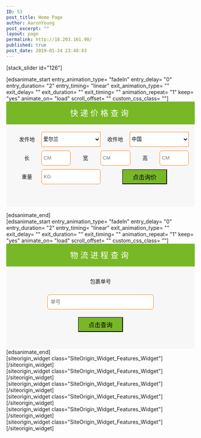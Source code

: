 ```yaml
---
ID: 53
post_title: Home Page
author: AaronYoung
post_excerpt: ""
layout: page
permalink: http://18.203.161.90/
published: true
post_date: 2019-01-24 23:48:43
---
```

<div id="pl-53"  class="panel-layout" ><div id="pg-53-0"  class="panel-grid panel-no-style" ><div id="pgc-53-0-0"  class="panel-grid-cell"  data-weight="1" ><div id="panel-53-0-0-0" class="so-panel widget widget_sow-editor panel-first-child panel-last-child" data-index="0" data-style="{&quot;background_image_attachment&quot;:&quot;447&quot;,&quot;background_image_attachment_fallback&quot;:false,&quot;background_display&quot;:&quot;cover&quot;,&quot;animation_once&quot;:&quot;&quot;}" ><div class="panel-widget-style panel-widget-style-for-53-0-0-0" ><div class="so-widget-sow-editor so-widget-sow-editor-base">
<div class="siteorigin-widget-tinymce textwidget">
	<p>[stack_slider id="126"]</p>
</div>
</div></div></div></div></div><div id="pg-53-1"  class="panel-grid panel-has-style"  data-style="{&quot;padding&quot;:&quot;0% 10% 0% 10%&quot;,&quot;mobile_padding&quot;:&quot;0px 10px 0px 10px&quot;,&quot;background_image_attachment&quot;:false,&quot;background_display&quot;:&quot;tile&quot;,&quot;cell_alignment&quot;:&quot;flex-start&quot;}" ><div class="panel-row-style panel-row-style-for-53-1" ><div id="pgc-53-1-0"  class="panel-grid-cell"  data-weight="0.5" ><div id="panel-53-1-0-0" class="so-panel widget widget_sow-editor panel-first-child panel-last-child" data-index="1" data-style="{&quot;background_image_attachment&quot;:false,&quot;background_display&quot;:&quot;tile&quot;,&quot;animation_once&quot;:&quot;&quot;}" ><div class="so-widget-sow-editor so-widget-sow-editor-base">
<div class="siteorigin-widget-tinymce textwidget">
	[edsanimate_start entry_animation_type= "fadeIn" entry_delay= "0" entry_duration= "2" entry_timing= "linear" exit_animation_type= "" exit_delay= "" exit_duration= "" exit_timing= "" animation_repeat= "1" keep= "yes" animate_on= "load" scroll_offset= "" custom_css_class= ""]

<form method="get" action="/price" class="form-group">
<div class="" style="background-color: #78b827; text-align: center;"><span style="font-size: 1.5em; margin: 0; color: #ffffff; line-height: 61px; letter-spacing: 6px;">快递价格查询</span></div>
<div style="padding: 20px 16px 0px 16px; background-color: #f8f7f7; min-height: 200px;">
<div style="float: left; width: 50%; display: flex; justify-content: space-between; margin: 0px 0px 10px 0px;"><label style="width: 33.2%; height: 40px; line-height: 40px; text-align: center;">发件地</label>
<select name="send-address" style="width: 66.8%; background-color: #ffffff; outline: none; height: 40px; border: #f6821e 1px solid;">
<option>爱尔兰</option>
</select></div>
<div style="float: left; width: 50%; display: flex; justify-content: space-between; margin: 0px 0px 10px 0px;"><label style="width: 33.2%; height: 40px; line-height: 40px; text-align: center;">收件地</label>
<select name="receive-address" style="width: 66.8%; background-color: #ffffff; outline: none; height: 40px; border: #f6821e 1px solid;">
<option>中国</option>
</select></div>
<div style="clear: both;"></div>
<div style="width: 33%; float: left; display: flex; justify-content: space-between; padding: 0; margin: 0px 0px 10px 0px;" class="form-group is-empty"><label style="width: 50%; height: 40px; line-height: 40px; text-align: center;">长 </label>
<input autocomplete="off" type="text" pattern="[\d.]*" title="请输入数字" name="length" style="width: 50%; border: #f6821e 1px solid; border-radius: 6px; height: 40px; padding: 5px;" class="text-right form-control" placeholder="CM" /></div>
<div style="width: 34%; float: left; display: flex; justify-content: space-between; padding: 0; margin: 0px 0px 10px 0px;" class="form-group is-empty"><label style="width: 50%; height: 40px; line-height: 40px; text-align: center;">宽 </label>
<input autocomplete="off" type="text" pattern="[\d.]*" title="请输入数字" name="width" style="width: 50%; border: #f6821e 1px solid; border-radius: 6px; height: 40px; padding: 5px;" class="text-right form-control" placeholder="CM" /></div>
<div style="width: 33%; float: left; display: flex; justify-content: space-between; padding: 0; margin: 0px 0px 10px 0px;" class="form-group is-empty"><label style="width: 50%; height: 40px; line-height: 40px; text-align: center;">高 </label>
<input autocomplete="off" type="text" pattern="[\d.]*" title="请输入数字" name="height" style="width: 50%; border: #f6821e 1px solid; border-radius: 6px; height: 40px; padding: 5px;" class="text-right form-control" placeholder="CM" /></div>
<div style="clear: both;"></div>
<div style="float: left; width: 50%; display: flex; justify-content: space-between;" class="form-group is-empty"><label style="width: 33.2%; height: 40px; line-height: 40px; text-align: center;">重量</label>
<input pattern="[\d.]*" title="请输入数字" type="text" autocomplete="off" name="weight" style="width: 66.8%; border: #f6821e 1px solid; border-radius: 6px; height: 40px; padding: 5px;" class="text-right form-control" placeholder="KG" /></div>
<div style="float: left; width: 50%; display: flex; justify-content: space-between;"><button type="submit" class="btn-hover" style="background-color: #78b827; margin: 0 auto; height: 40px; outline: none; font-size: 16px; width: 120px; line-height: 40px; padding: 0 0 0 0;">点击询价</button></div>
</div>
</form>[edsanimate_end]</div>
</div></div></div><div id="pgc-53-1-1"  class="panel-grid-cell"  data-weight="0.5" ><div id="panel-53-1-1-0" class="so-panel widget widget_sow-editor panel-first-child panel-last-child" data-index="2" data-style="{&quot;background_image_attachment&quot;:false,&quot;background_display&quot;:&quot;tile&quot;,&quot;animation_once&quot;:&quot;&quot;}" ><div class="so-widget-sow-editor so-widget-sow-editor-base">
<div class="siteorigin-widget-tinymce textwidget">
	[edsanimate_start entry_animation_type= "fadeIn" entry_delay= "0" entry_duration= "2" entry_timing= "linear" exit_animation_type= "" exit_delay= "" exit_duration= "" exit_timing= "" animation_repeat= "1" keep= "yes" animate_on= "load" scroll_offset= "" custom_css_class= ""]


<div class="" style="background-color: #78b827; text-align: center;"><span style="font-size: 1.5em; margin: 0; color: #ffffff; line-height: 61px; letter-spacing: 6px;">物流进程查询</span></div>
<div style="padding: 20px 16px 0px 16px; background-color: #f8f7f7; min-height: 200px;">
<div style="float: left; width: 100%; display: flex; justify-content: space-between; margin: 0px 0px 15px 0px;"><label style="width: 33.2%; height: 40px; line-height: 40px; text-align: center; margin: 0 auto;">包裹单号</label></div>
<div style="clear: both;"></div>
<div style="width: 100%; float: left; display: flex; justify-content: space-between; padding: 0; margin: 0px 0px 20px 0px;" class="form-group is-empty"><input autocomplete="off" type="text" name="length" style="width: 60%; margin: 0 auto; border: #f6821e 1px solid; border-radius: 6px; height: 40px; padding: 7px;" class="text-right form-control" placeholder="单号" /></div>
<div style="clear: both;"></div>
<div style="float: left; width: 100%; display: flex; justify-content: space-between;"><button type="" class="btn-hover" style="background-color: #78b827; margin: 0 auto; height: 40px; outline: none; font-size: 16px; width: 120px; line-height: 40px; padding: 0 0 0 0;">点击查询</button></div>
</div>
[edsanimate_end]</div>
</div></div></div></div></div><div id="pg-53-2"  class="panel-grid panel-has-style"  data-style="{&quot;padding&quot;:&quot;0% 20% 0% 20%&quot;,&quot;mobile_padding&quot;:&quot;0px 10px 0px 10px&quot;,&quot;background&quot;:&quot;#f8f7f7&quot;,&quot;background_image_attachment&quot;:false,&quot;background_display&quot;:&quot;tile&quot;,&quot;cell_alignment&quot;:&quot;flex-start&quot;}" ><div class="panel-row-style panel-row-style-for-53-2" ><div id="pgc-53-2-0"  class="panel-grid-cell"  data-weight="0.5" ><div id="panel-53-2-0-0" class="so-panel widget widget_sow-features panel-first-child" data-index="3" data-style="{&quot;padding&quot;:&quot;20px 0px 0px 0px&quot;,&quot;mobile_padding&quot;:&quot;10px 10px 10px 10px&quot;,&quot;background_image_attachment&quot;:false,&quot;background_display&quot;:&quot;tile&quot;,&quot;animation_type&quot;:&quot;fade-left&quot;,&quot;animation_once&quot;:&quot;&quot;}" ><div data-aos="fade-left" class="panel-widget-style panel-widget-style-for-53-2-0-0" >[siteorigin_widget class="SiteOrigin_Widget_Features_Widget"]<input type="hidden" value="{&quot;instance&quot;:{&quot;features&quot;:[{&quot;container_color&quot;:&quot;#ffffff&quot;,&quot;container_position&quot;:&quot;right&quot;,&quot;icon&quot;:&quot;icomoon-rocket&quot;,&quot;icon_title&quot;:&quot;&quot;,&quot;icon_color&quot;:&quot;#81d742&quot;,&quot;icon_image&quot;:0,&quot;icon_image_size&quot;:&quot;thumbnail&quot;,&quot;title&quot;:&quot;&quot;,&quot;text&quot;:&quot;&lt;a href=\&quot;http:\/\/18.203.161.90\/irish-post\/\&quot; style=\&quot;font-size: 1.5em;\&quot;&gt;anpost\u7231\u5c14\u5170\u90ae\u653f&lt;\/a&gt;\n&quot;,&quot;text_selected_editor&quot;:&quot;html&quot;,&quot;more_text&quot;:&quot;&quot;,&quot;more_url&quot;:&quot;&quot;}],&quot;fonts&quot;:{&quot;title_options&quot;:{&quot;font&quot;:&quot;default&quot;,&quot;size&quot;:false,&quot;size_unit&quot;:&quot;px&quot;,&quot;color&quot;:false,&quot;so_field_container_state&quot;:&quot;closed&quot;},&quot;text_options&quot;:{&quot;font&quot;:&quot;default&quot;,&quot;size&quot;:false,&quot;size_unit&quot;:&quot;px&quot;,&quot;color&quot;:false,&quot;so_field_container_state&quot;:&quot;closed&quot;},&quot;more_text_options&quot;:{&quot;font&quot;:&quot;default&quot;,&quot;size&quot;:false,&quot;size_unit&quot;:&quot;px&quot;,&quot;color&quot;:false,&quot;so_field_container_state&quot;:&quot;closed&quot;},&quot;so_field_container_state&quot;:&quot;closed&quot;},&quot;container_shape&quot;:&quot;round&quot;,&quot;container_size&quot;:&quot;80px&quot;,&quot;container_size_unit&quot;:&quot;px&quot;,&quot;icon_size&quot;:&quot;60px&quot;,&quot;icon_size_unit&quot;:&quot;px&quot;,&quot;per_row&quot;:1,&quot;responsive&quot;:true,&quot;_sow_form_id&quot;:&quot;3195611555c4dd3f411841782160283&quot;,&quot;_sow_form_timestamp&quot;:&quot;1548605629368&quot;,&quot;eds_animation_class&quot;:&quot;&quot;,&quot;animation&quot;:&quot;&quot;,&quot;anchor&quot;:&quot;&quot;,&quot;anchor-placement&quot;:&quot;&quot;,&quot;easing&quot;:&quot;&quot;,&quot;offset&quot;:&quot;&quot;,&quot;duration&quot;:&quot;&quot;,&quot;delay&quot;:&quot;&quot;,&quot;icon_size_custom&quot;:false,&quot;title_link&quot;:false,&quot;icon_link&quot;:false,&quot;new_window&quot;:false,&quot;once&quot;:0,&quot;so_sidebar_emulator_id&quot;:&quot;sow-features-5310003&quot;,&quot;option_name&quot;:&quot;widget_sow-features&quot;},&quot;args&quot;:{&quot;before_widget&quot;:&quot;&lt;div id=\&quot;panel-53-2-0-0\&quot; class=\&quot;so-panel widget widget_sow-features panel-first-child\&quot; data-index=\&quot;3\&quot; data-style=\&quot;{&amp;quot;padding&amp;quot;:&amp;quot;20px 0px 0px 0px&amp;quot;,&amp;quot;mobile_padding&amp;quot;:&amp;quot;10px 10px 10px 10px&amp;quot;,&amp;quot;background_image_attachment&amp;quot;:false,&amp;quot;background_display&amp;quot;:&amp;quot;tile&amp;quot;,&amp;quot;animation_type&amp;quot;:&amp;quot;fade-left&amp;quot;,&amp;quot;animation_once&amp;quot;:&amp;quot;&amp;quot;}\&quot; &gt;&lt;div data-aos=\&quot;fade-left\&quot; class=\&quot;panel-widget-style panel-widget-style-for-53-2-0-0\&quot; &gt;&quot;,&quot;after_widget&quot;:&quot;&lt;\/div&gt;&lt;\/div&gt;&quot;,&quot;before_title&quot;:&quot;&lt;h3 class=\&quot;widget-title\&quot;&gt;&quot;,&quot;after_title&quot;:&quot;&lt;\/h3&gt;&quot;,&quot;widget_id&quot;:&quot;widget-2-0-0&quot;}}" />[/siteorigin_widget]</div></div><div id="panel-53-2-0-1" class="so-panel widget widget_sow-features" data-index="4" data-style="{&quot;background_image_attachment&quot;:false,&quot;background_display&quot;:&quot;tile&quot;,&quot;animation_type&quot;:&quot;fade-left&quot;,&quot;animation_once&quot;:&quot;&quot;}" ><div data-aos="fade-left" class="panel-widget-style panel-widget-style-for-53-2-0-1" >[siteorigin_widget class="SiteOrigin_Widget_Features_Widget"]<input type="hidden" value="{&quot;instance&quot;:{&quot;features&quot;:[{&quot;container_color&quot;:&quot;#ffffff&quot;,&quot;container_position&quot;:&quot;right&quot;,&quot;icon&quot;:&quot;fontawesome-sow-fas-baby&quot;,&quot;icon_title&quot;:&quot;&quot;,&quot;icon_color&quot;:&quot;#81d742&quot;,&quot;icon_image&quot;:0,&quot;icon_image_size&quot;:&quot;thumbnail&quot;,&quot;title&quot;:&quot;&quot;,&quot;text&quot;:&quot;&lt;a href=\&quot;http:\/\/18.203.161.90\/4-tin-line-1\/\&quot; style=\&quot;font-size: 1.5em;\&quot;&gt;4\/6\u704c\u5976\u7c89\u5305\u7a0e&lt;\/a&gt;\n&quot;,&quot;text_selected_editor&quot;:&quot;html&quot;,&quot;more_text&quot;:&quot;&quot;,&quot;more_url&quot;:&quot;&quot;}],&quot;fonts&quot;:{&quot;title_options&quot;:{&quot;font&quot;:&quot;default&quot;,&quot;size&quot;:false,&quot;size_unit&quot;:&quot;px&quot;,&quot;color&quot;:false,&quot;so_field_container_state&quot;:&quot;closed&quot;},&quot;text_options&quot;:{&quot;font&quot;:&quot;default&quot;,&quot;size&quot;:false,&quot;size_unit&quot;:&quot;px&quot;,&quot;color&quot;:false,&quot;so_field_container_state&quot;:&quot;closed&quot;},&quot;more_text_options&quot;:{&quot;font&quot;:&quot;default&quot;,&quot;size&quot;:false,&quot;size_unit&quot;:&quot;px&quot;,&quot;color&quot;:false,&quot;so_field_container_state&quot;:&quot;closed&quot;},&quot;so_field_container_state&quot;:&quot;closed&quot;},&quot;container_shape&quot;:&quot;round&quot;,&quot;container_size&quot;:&quot;80px&quot;,&quot;container_size_unit&quot;:&quot;px&quot;,&quot;icon_size&quot;:&quot;60px&quot;,&quot;icon_size_unit&quot;:&quot;px&quot;,&quot;per_row&quot;:1,&quot;responsive&quot;:true,&quot;_sow_form_id&quot;:&quot;17941242515c4dd93d7060b569947468&quot;,&quot;_sow_form_timestamp&quot;:&quot;1548606358034&quot;,&quot;eds_animation_class&quot;:&quot;&quot;,&quot;animation&quot;:&quot;&quot;,&quot;anchor&quot;:&quot;&quot;,&quot;anchor-placement&quot;:&quot;&quot;,&quot;easing&quot;:&quot;&quot;,&quot;offset&quot;:&quot;&quot;,&quot;duration&quot;:&quot;&quot;,&quot;delay&quot;:&quot;&quot;,&quot;icon_size_custom&quot;:false,&quot;title_link&quot;:false,&quot;icon_link&quot;:false,&quot;new_window&quot;:false,&quot;once&quot;:0,&quot;so_sidebar_emulator_id&quot;:&quot;sow-features-5310004&quot;,&quot;option_name&quot;:&quot;widget_sow-features&quot;},&quot;args&quot;:{&quot;before_widget&quot;:&quot;&lt;div id=\&quot;panel-53-2-0-1\&quot; class=\&quot;so-panel widget widget_sow-features\&quot; data-index=\&quot;4\&quot; data-style=\&quot;{&amp;quot;background_image_attachment&amp;quot;:false,&amp;quot;background_display&amp;quot;:&amp;quot;tile&amp;quot;,&amp;quot;animation_type&amp;quot;:&amp;quot;fade-left&amp;quot;,&amp;quot;animation_once&amp;quot;:&amp;quot;&amp;quot;}\&quot; &gt;&lt;div data-aos=\&quot;fade-left\&quot; class=\&quot;panel-widget-style panel-widget-style-for-53-2-0-1\&quot; &gt;&quot;,&quot;after_widget&quot;:&quot;&lt;\/div&gt;&lt;\/div&gt;&quot;,&quot;before_title&quot;:&quot;&lt;h3 class=\&quot;widget-title\&quot;&gt;&quot;,&quot;after_title&quot;:&quot;&lt;\/h3&gt;&quot;,&quot;widget_id&quot;:&quot;widget-2-0-1&quot;}}" />[/siteorigin_widget]</div></div><div id="panel-53-2-0-2" class="so-panel widget widget_sow-features panel-last-child" data-index="5" data-style="{&quot;padding&quot;:&quot;0px 0px 10px 0px&quot;,&quot;background_image_attachment&quot;:false,&quot;background_display&quot;:&quot;tile&quot;,&quot;animation_type&quot;:&quot;fade-left&quot;,&quot;animation_once&quot;:&quot;&quot;,&quot;margin&quot;:&quot;0px 0px 20px 0px&quot;}" ><div data-aos="fade-left" class="panel-widget-style panel-widget-style-for-53-2-0-2" >[siteorigin_widget class="SiteOrigin_Widget_Features_Widget"]<input type="hidden" value="{&quot;instance&quot;:{&quot;features&quot;:[{&quot;container_color&quot;:&quot;#ffffff&quot;,&quot;container_position&quot;:&quot;right&quot;,&quot;icon&quot;:&quot;fontawesome-sow-fas-gifts&quot;,&quot;icon_title&quot;:&quot;&quot;,&quot;icon_color&quot;:&quot;#81d742&quot;,&quot;icon_image&quot;:0,&quot;icon_image_size&quot;:&quot;thumbnail&quot;,&quot;title&quot;:&quot;&quot;,&quot;text&quot;:&quot;&lt;a href=\&quot;http:\/\/18.203.161.90\/luxury-with-tax\/\&quot; style=\&quot;font-size: 1.5em;\&quot;&gt;\u5962\u4f88\u54c1\u5305\u7a0e&lt;\/a&gt;\n&quot;,&quot;text_selected_editor&quot;:&quot;html&quot;,&quot;more_text&quot;:&quot;&quot;,&quot;more_url&quot;:&quot;&quot;}],&quot;fonts&quot;:{&quot;title_options&quot;:{&quot;font&quot;:&quot;default&quot;,&quot;size&quot;:false,&quot;size_unit&quot;:&quot;px&quot;,&quot;color&quot;:false,&quot;so_field_container_state&quot;:&quot;closed&quot;},&quot;text_options&quot;:{&quot;font&quot;:&quot;default&quot;,&quot;size&quot;:false,&quot;size_unit&quot;:&quot;px&quot;,&quot;color&quot;:false,&quot;so_field_container_state&quot;:&quot;closed&quot;},&quot;more_text_options&quot;:{&quot;font&quot;:&quot;default&quot;,&quot;size&quot;:false,&quot;size_unit&quot;:&quot;px&quot;,&quot;color&quot;:false,&quot;so_field_container_state&quot;:&quot;closed&quot;},&quot;so_field_container_state&quot;:&quot;closed&quot;},&quot;container_shape&quot;:&quot;round&quot;,&quot;container_size&quot;:&quot;80px&quot;,&quot;container_size_unit&quot;:&quot;px&quot;,&quot;icon_size&quot;:&quot;60px&quot;,&quot;icon_size_unit&quot;:&quot;px&quot;,&quot;per_row&quot;:1,&quot;responsive&quot;:true,&quot;_sow_form_id&quot;:&quot;11792606135c4ddc0f3f8a9333493733&quot;,&quot;_sow_form_timestamp&quot;:&quot;1548606541727&quot;,&quot;eds_animation_class&quot;:&quot;&quot;,&quot;animation&quot;:&quot;&quot;,&quot;anchor&quot;:&quot;&quot;,&quot;anchor-placement&quot;:&quot;&quot;,&quot;easing&quot;:&quot;&quot;,&quot;offset&quot;:&quot;&quot;,&quot;duration&quot;:&quot;&quot;,&quot;delay&quot;:&quot;&quot;,&quot;icon_size_custom&quot;:false,&quot;title_link&quot;:false,&quot;icon_link&quot;:false,&quot;new_window&quot;:false,&quot;once&quot;:0,&quot;so_sidebar_emulator_id&quot;:&quot;sow-features-5310005&quot;,&quot;option_name&quot;:&quot;widget_sow-features&quot;},&quot;args&quot;:{&quot;before_widget&quot;:&quot;&lt;div id=\&quot;panel-53-2-0-2\&quot; class=\&quot;so-panel widget widget_sow-features panel-last-child\&quot; data-index=\&quot;5\&quot; data-style=\&quot;{&amp;quot;padding&amp;quot;:&amp;quot;0px 0px 10px 0px&amp;quot;,&amp;quot;background_image_attachment&amp;quot;:false,&amp;quot;background_display&amp;quot;:&amp;quot;tile&amp;quot;,&amp;quot;animation_type&amp;quot;:&amp;quot;fade-left&amp;quot;,&amp;quot;animation_once&amp;quot;:&amp;quot;&amp;quot;,&amp;quot;margin&amp;quot;:&amp;quot;0px 0px 20px 0px&amp;quot;}\&quot; &gt;&lt;div data-aos=\&quot;fade-left\&quot; class=\&quot;panel-widget-style panel-widget-style-for-53-2-0-2\&quot; &gt;&quot;,&quot;after_widget&quot;:&quot;&lt;\/div&gt;&lt;\/div&gt;&quot;,&quot;before_title&quot;:&quot;&lt;h3 class=\&quot;widget-title\&quot;&gt;&quot;,&quot;after_title&quot;:&quot;&lt;\/h3&gt;&quot;,&quot;widget_id&quot;:&quot;widget-2-0-2&quot;}}" />[/siteorigin_widget]</div></div></div><div id="pgc-53-2-1"  class="panel-grid-cell"  data-weight="0.5" ><div id="panel-53-2-1-0" class="so-panel widget widget_sow-features panel-first-child" data-index="6" data-style="{&quot;padding&quot;:&quot;20px 0px 0px 0px&quot;,&quot;mobile_padding&quot;:&quot;10px 0px 0px 0px&quot;,&quot;background_image_attachment&quot;:false,&quot;background_display&quot;:&quot;tile&quot;,&quot;animation_type&quot;:&quot;fade-right&quot;,&quot;animation_once&quot;:&quot;&quot;}" ><div data-aos="fade-right" class="panel-widget-style panel-widget-style-for-53-2-1-0" >[siteorigin_widget class="SiteOrigin_Widget_Features_Widget"]<input type="hidden" value="{&quot;instance&quot;:{&quot;features&quot;:[{&quot;container_color&quot;:&quot;#ffffff&quot;,&quot;container_position&quot;:&quot;right&quot;,&quot;icon&quot;:&quot;icomoon-airplane&quot;,&quot;icon_title&quot;:&quot;&quot;,&quot;icon_color&quot;:&quot;#81d742&quot;,&quot;icon_image&quot;:0,&quot;icon_image_size&quot;:&quot;thumbnail&quot;,&quot;title&quot;:&quot;&quot;,&quot;text&quot;:&quot;&lt;a href=\&quot;http:\/\/18.203.161.90\/uk-post\/\&quot; style=\&quot;font-size: 1.5em;\&quot;&gt;\u82f1\u56fd\u7687\u5bb6\u90ae\u653f&lt;\/a&gt;\n&quot;,&quot;text_selected_editor&quot;:&quot;html&quot;,&quot;more_text&quot;:&quot;&quot;,&quot;more_url&quot;:&quot;&quot;}],&quot;fonts&quot;:{&quot;title_options&quot;:{&quot;font&quot;:&quot;default&quot;,&quot;size&quot;:false,&quot;size_unit&quot;:&quot;px&quot;,&quot;color&quot;:false,&quot;so_field_container_state&quot;:&quot;closed&quot;},&quot;text_options&quot;:{&quot;font&quot;:&quot;default&quot;,&quot;size&quot;:false,&quot;size_unit&quot;:&quot;px&quot;,&quot;color&quot;:false,&quot;so_field_container_state&quot;:&quot;closed&quot;},&quot;more_text_options&quot;:{&quot;font&quot;:&quot;default&quot;,&quot;size&quot;:false,&quot;size_unit&quot;:&quot;px&quot;,&quot;color&quot;:false,&quot;so_field_container_state&quot;:&quot;closed&quot;},&quot;so_field_container_state&quot;:&quot;closed&quot;},&quot;container_shape&quot;:&quot;round&quot;,&quot;container_size&quot;:&quot;80px&quot;,&quot;container_size_unit&quot;:&quot;px&quot;,&quot;icon_size&quot;:&quot;60px&quot;,&quot;icon_size_unit&quot;:&quot;px&quot;,&quot;per_row&quot;:1,&quot;responsive&quot;:true,&quot;_sow_form_id&quot;:&quot;17633732545c4dd8ce432c5787011976&quot;,&quot;_sow_form_timestamp&quot;:&quot;1548605709068&quot;,&quot;eds_animation_class&quot;:&quot;&quot;,&quot;animation&quot;:&quot;&quot;,&quot;anchor&quot;:&quot;&quot;,&quot;anchor-placement&quot;:&quot;&quot;,&quot;easing&quot;:&quot;&quot;,&quot;offset&quot;:&quot;&quot;,&quot;duration&quot;:&quot;&quot;,&quot;delay&quot;:&quot;&quot;,&quot;icon_size_custom&quot;:false,&quot;title_link&quot;:false,&quot;icon_link&quot;:false,&quot;new_window&quot;:false,&quot;once&quot;:0,&quot;so_sidebar_emulator_id&quot;:&quot;sow-features-5310006&quot;,&quot;option_name&quot;:&quot;widget_sow-features&quot;},&quot;args&quot;:{&quot;before_widget&quot;:&quot;&lt;div id=\&quot;panel-53-2-1-0\&quot; class=\&quot;so-panel widget widget_sow-features panel-first-child\&quot; data-index=\&quot;6\&quot; data-style=\&quot;{&amp;quot;padding&amp;quot;:&amp;quot;20px 0px 0px 0px&amp;quot;,&amp;quot;mobile_padding&amp;quot;:&amp;quot;10px 0px 0px 0px&amp;quot;,&amp;quot;background_image_attachment&amp;quot;:false,&amp;quot;background_display&amp;quot;:&amp;quot;tile&amp;quot;,&amp;quot;animation_type&amp;quot;:&amp;quot;fade-right&amp;quot;,&amp;quot;animation_once&amp;quot;:&amp;quot;&amp;quot;}\&quot; &gt;&lt;div data-aos=\&quot;fade-right\&quot; class=\&quot;panel-widget-style panel-widget-style-for-53-2-1-0\&quot; &gt;&quot;,&quot;after_widget&quot;:&quot;&lt;\/div&gt;&lt;\/div&gt;&quot;,&quot;before_title&quot;:&quot;&lt;h3 class=\&quot;widget-title\&quot;&gt;&quot;,&quot;after_title&quot;:&quot;&lt;\/h3&gt;&quot;,&quot;widget_id&quot;:&quot;widget-2-1-0&quot;}}" />[/siteorigin_widget]</div></div><div id="panel-53-2-1-1" class="so-panel widget widget_sow-features" data-index="7" data-style="{&quot;background_image_attachment&quot;:false,&quot;background_display&quot;:&quot;tile&quot;,&quot;animation_type&quot;:&quot;fade-right&quot;,&quot;animation_once&quot;:&quot;&quot;}" ><div data-aos="fade-right" class="panel-widget-style panel-widget-style-for-53-2-1-1" >[siteorigin_widget class="SiteOrigin_Widget_Features_Widget"]<input type="hidden" value="{&quot;instance&quot;:{&quot;features&quot;:[{&quot;container_color&quot;:&quot;#ffffff&quot;,&quot;container_position&quot;:&quot;right&quot;,&quot;icon&quot;:&quot;fontawesome-sow-fas-box-open&quot;,&quot;icon_title&quot;:&quot;&quot;,&quot;icon_color&quot;:&quot;#81d742&quot;,&quot;icon_image&quot;:0,&quot;icon_image_size&quot;:&quot;thumbnail&quot;,&quot;title&quot;:&quot;&quot;,&quot;text&quot;:&quot;&lt;a href=\&quot;http:\/\/18.203.161.90\/50-all-in-one\/\&quot; style=\&quot;font-size: 1.5em;\&quot;&gt;50\/450\u6b27\u6742\u8d27\u5305\u7a0e&lt;\/a&gt;\n&quot;,&quot;text_selected_editor&quot;:&quot;html&quot;,&quot;more_text&quot;:&quot;&quot;,&quot;more_url&quot;:&quot;&quot;}],&quot;fonts&quot;:{&quot;title_options&quot;:{&quot;font&quot;:&quot;default&quot;,&quot;size&quot;:false,&quot;size_unit&quot;:&quot;px&quot;,&quot;color&quot;:false,&quot;so_field_container_state&quot;:&quot;closed&quot;},&quot;text_options&quot;:{&quot;font&quot;:&quot;default&quot;,&quot;size&quot;:false,&quot;size_unit&quot;:&quot;px&quot;,&quot;color&quot;:false,&quot;so_field_container_state&quot;:&quot;closed&quot;},&quot;more_text_options&quot;:{&quot;font&quot;:&quot;default&quot;,&quot;size&quot;:false,&quot;size_unit&quot;:&quot;px&quot;,&quot;color&quot;:false,&quot;so_field_container_state&quot;:&quot;closed&quot;},&quot;so_field_container_state&quot;:&quot;closed&quot;},&quot;container_shape&quot;:&quot;round&quot;,&quot;container_size&quot;:&quot;80px&quot;,&quot;container_size_unit&quot;:&quot;px&quot;,&quot;icon_size&quot;:&quot;60px&quot;,&quot;icon_size_unit&quot;:&quot;px&quot;,&quot;per_row&quot;:1,&quot;responsive&quot;:true,&quot;_sow_form_id&quot;:&quot;5493942985c4ddba07a9a1799967064&quot;,&quot;_sow_form_timestamp&quot;:&quot;1548606436925&quot;,&quot;eds_animation_class&quot;:&quot;&quot;,&quot;animation&quot;:&quot;&quot;,&quot;anchor&quot;:&quot;&quot;,&quot;anchor-placement&quot;:&quot;&quot;,&quot;easing&quot;:&quot;&quot;,&quot;offset&quot;:&quot;&quot;,&quot;duration&quot;:&quot;&quot;,&quot;delay&quot;:&quot;&quot;,&quot;icon_size_custom&quot;:false,&quot;title_link&quot;:false,&quot;icon_link&quot;:false,&quot;new_window&quot;:false,&quot;once&quot;:0,&quot;so_sidebar_emulator_id&quot;:&quot;sow-features-5310007&quot;,&quot;option_name&quot;:&quot;widget_sow-features&quot;},&quot;args&quot;:{&quot;before_widget&quot;:&quot;&lt;div id=\&quot;panel-53-2-1-1\&quot; class=\&quot;so-panel widget widget_sow-features\&quot; data-index=\&quot;7\&quot; data-style=\&quot;{&amp;quot;background_image_attachment&amp;quot;:false,&amp;quot;background_display&amp;quot;:&amp;quot;tile&amp;quot;,&amp;quot;animation_type&amp;quot;:&amp;quot;fade-right&amp;quot;,&amp;quot;animation_once&amp;quot;:&amp;quot;&amp;quot;}\&quot; &gt;&lt;div data-aos=\&quot;fade-right\&quot; class=\&quot;panel-widget-style panel-widget-style-for-53-2-1-1\&quot; &gt;&quot;,&quot;after_widget&quot;:&quot;&lt;\/div&gt;&lt;\/div&gt;&quot;,&quot;before_title&quot;:&quot;&lt;h3 class=\&quot;widget-title\&quot;&gt;&quot;,&quot;after_title&quot;:&quot;&lt;\/h3&gt;&quot;,&quot;widget_id&quot;:&quot;widget-2-1-1&quot;}}" />[/siteorigin_widget]</div></div><div id="panel-53-2-1-2" class="so-panel widget widget_sow-features panel-last-child" data-index="8" data-style="{&quot;padding&quot;:&quot;0px 0px 10px 0px&quot;,&quot;background_image_attachment&quot;:false,&quot;background_display&quot;:&quot;tile&quot;,&quot;animation_type&quot;:&quot;fade-right&quot;,&quot;animation_once&quot;:&quot;&quot;,&quot;margin&quot;:&quot;0px 0px 20px 0px&quot;}" ><div data-aos="fade-right" class="panel-widget-style panel-widget-style-for-53-2-1-2" >[siteorigin_widget class="SiteOrigin_Widget_Features_Widget"]<input type="hidden" value="{&quot;instance&quot;:{&quot;features&quot;:[{&quot;container_color&quot;:&quot;#ffffff&quot;,&quot;container_position&quot;:&quot;right&quot;,&quot;icon&quot;:&quot;fontawesome-sow-fas-wine-glass-alt&quot;,&quot;icon_title&quot;:&quot;&quot;,&quot;icon_color&quot;:&quot;#81d742&quot;,&quot;icon_image&quot;:0,&quot;icon_image_size&quot;:&quot;thumbnail&quot;,&quot;title&quot;:&quot;&quot;,&quot;text&quot;:&quot;&lt;a href=\&quot;http:\/\/18.203.161.90\/wine-with-tax\/\&quot; style=\&quot;font-size: 1.5em;\&quot;&gt;\u7ea2\u9152\u5305\u7a0e&lt;\/a&gt;\n&quot;,&quot;text_selected_editor&quot;:&quot;html&quot;,&quot;more_text&quot;:&quot;&quot;,&quot;more_url&quot;:&quot;&quot;}],&quot;fonts&quot;:{&quot;title_options&quot;:{&quot;font&quot;:&quot;default&quot;,&quot;size&quot;:false,&quot;size_unit&quot;:&quot;px&quot;,&quot;color&quot;:false,&quot;so_field_container_state&quot;:&quot;closed&quot;},&quot;text_options&quot;:{&quot;font&quot;:&quot;default&quot;,&quot;size&quot;:false,&quot;size_unit&quot;:&quot;px&quot;,&quot;color&quot;:false,&quot;so_field_container_state&quot;:&quot;closed&quot;},&quot;more_text_options&quot;:{&quot;font&quot;:&quot;default&quot;,&quot;size&quot;:false,&quot;size_unit&quot;:&quot;px&quot;,&quot;color&quot;:false,&quot;so_field_container_state&quot;:&quot;closed&quot;},&quot;so_field_container_state&quot;:&quot;closed&quot;},&quot;container_shape&quot;:&quot;round&quot;,&quot;container_size&quot;:&quot;80px&quot;,&quot;container_size_unit&quot;:&quot;px&quot;,&quot;icon_size&quot;:&quot;60px&quot;,&quot;icon_size_unit&quot;:&quot;px&quot;,&quot;per_row&quot;:1,&quot;responsive&quot;:true,&quot;_sow_form_id&quot;:&quot;17454958775c4ddc53e5de3648284395&quot;,&quot;_sow_form_timestamp&quot;:&quot;1548606603589&quot;,&quot;eds_animation_class&quot;:&quot;&quot;,&quot;animation&quot;:&quot;&quot;,&quot;anchor&quot;:&quot;&quot;,&quot;anchor-placement&quot;:&quot;&quot;,&quot;easing&quot;:&quot;&quot;,&quot;offset&quot;:&quot;&quot;,&quot;duration&quot;:&quot;&quot;,&quot;delay&quot;:&quot;&quot;,&quot;icon_size_custom&quot;:false,&quot;title_link&quot;:false,&quot;icon_link&quot;:false,&quot;new_window&quot;:false,&quot;once&quot;:0,&quot;so_sidebar_emulator_id&quot;:&quot;sow-features-5310008&quot;,&quot;option_name&quot;:&quot;widget_sow-features&quot;},&quot;args&quot;:{&quot;before_widget&quot;:&quot;&lt;div id=\&quot;panel-53-2-1-2\&quot; class=\&quot;so-panel widget widget_sow-features panel-last-child\&quot; data-index=\&quot;8\&quot; data-style=\&quot;{&amp;quot;padding&amp;quot;:&amp;quot;0px 0px 10px 0px&amp;quot;,&amp;quot;background_image_attachment&amp;quot;:false,&amp;quot;background_display&amp;quot;:&amp;quot;tile&amp;quot;,&amp;quot;animation_type&amp;quot;:&amp;quot;fade-right&amp;quot;,&amp;quot;animation_once&amp;quot;:&amp;quot;&amp;quot;,&amp;quot;margin&amp;quot;:&amp;quot;0px 0px 20px 0px&amp;quot;}\&quot; &gt;&lt;div data-aos=\&quot;fade-right\&quot; class=\&quot;panel-widget-style panel-widget-style-for-53-2-1-2\&quot; &gt;&quot;,&quot;after_widget&quot;:&quot;&lt;\/div&gt;&lt;\/div&gt;&quot;,&quot;before_title&quot;:&quot;&lt;h3 class=\&quot;widget-title\&quot;&gt;&quot;,&quot;after_title&quot;:&quot;&lt;\/h3&gt;&quot;,&quot;widget_id&quot;:&quot;widget-2-1-2&quot;}}" />[/siteorigin_widget]</div></div></div></div></div></div>